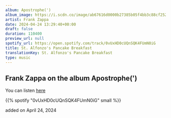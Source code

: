 ```yaml
---
album: Apostrophe(')
album_image: https://i.scdn.co/image/ab67616d0000b27385b05f4bb3c88cf252f96b68
artist: Frank Zappa
date: 2024-04-24 13:29:40+00:00
draft: false
duration: 110400
preview_url: null
spotify_url: https://open.spotify.com/track/0vUxHD0cUQnSQK4FUmN0iG
title: St. Alfonzo's Pancake Breakfast
translationKey: St. Alfonzo's Pancake Breakfast
type: music
---
```


## Frank Zappa on the album Apostrophe(')

You can listen [here](https://open.spotify.com/track/0vUxHD0cUQnSQK4FUmN0iG)

{{% spotify "0vUxHD0cUQnSQK4FUmN0iG" small %}}

added on April 24, 2024